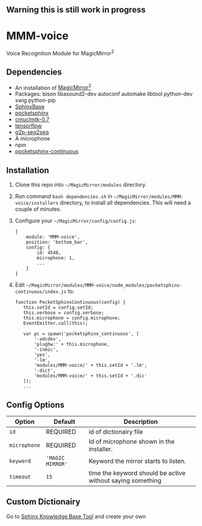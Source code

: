 ## Warning this is still work in progress

# MMM-voice
Voice Recognition Module for MagicMirror<sup>2</sup>

## Dependencies
  * An installation of [MagicMirror<sup>2</sup>](https://github.com/MichMich/MagicMirror)
  * Packages: bison libasound2-dev autoconf automake libtool python-dev swig python-pip
  * [SphinxBase](https://github.com/cmusphinx/sphinxbase)
  * [pocketsphinx](https://github.com/cmusphinx/pocketsphinx)
  * [cmuclmtk-0.7](https://sourceforge.net/projects/cmusphinx/files/cmuclmtk/0.7/)
  * [tensorflow](https://github.com/samjabrahams/tensorflow-on-raspberry-pi)
  * [g2p-seq2seq](https://github.com/cmusphinx/g2p-seq2seq)
  * A microphone
  * npm
  * [pocketsphinx-continuous](https://www.npmjs.com/package/pocketsphinx-continuous)

## Installation
 1. Clone this repo into `~/MagicMirror/modules` directory.
 2. Run command `bash dependencies.sh` in `~/MagicMirror/modules/MMM-voice/installers` directory, to install all dependencies. This will need a couple of minutes.
 3. Configure your `~/MagicMirror/config/config.js`:
 
     ```
     {
         module: 'MMM-voice',
         position: 'bottom_bar',
         config: {
             id: 4548,
             microphone: 1,
             ...
         }
     }
     ```
 4. Edit `~/MagicMirror/modules/MMM-voice/node_modules/pocketsphinx-continuous/index.js` to:
 
     ```
     function PocketSphinxContinuous(config) {
        this.setId = config.setId;
        this.verbose = config.verbose;
        this.microphone = config.microphone;
        EventEmitter.call(this);

        var pc = spawn('pocketsphinx_continuous', [
            '-adcdev',
            'plughw:' + this.microphone,
            '-inmic',
            'yes',
            '-lm',
            'modules/MMM-voice/' + this.setId + '.lm',
            '-dict',
            'modules/MMM-voice/' + this.setId + '.dic'
        ]);
        ...
     ```

## Config Options
| **Option** | **Default** | **Description** |
| --- | --- | --- |
| `id` | REQUIRED | id of dictionairy file |
| `microphone` | REQUIRED | Id of microphone shown in the installer. |
| `keyword` | `'MAGIC MIRROR'` | Keyword the mirror starts to listen. |
| `timeout` | `15` | time the keyword should be active without saying something |

## Custom Dictionairy
Go to [Sphinx Knowledge Base Tool](http://www.speech.cs.cmu.edu/tools/lmtool-new.html) and create your own
